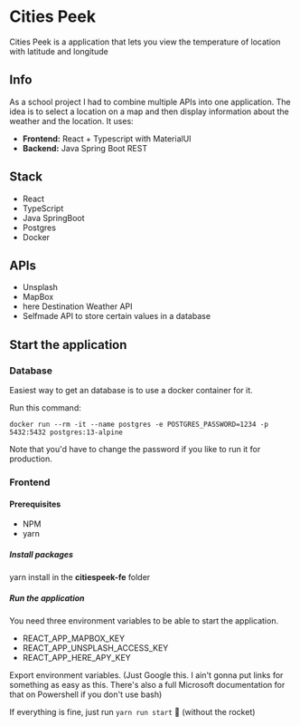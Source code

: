 # Cities Peek
Cities Peek is a application that lets you view the temperature of location with latitude and longitude

## Info
As a school project I had to combine multiple APIs into one application. The idea is to select a location on a map and then display information about the weather and the location. It uses:
- **Frontend:** React + Typescript with MaterialUI
- **Backend:** Java Spring Boot REST

## Stack
- React
- TypeScript
- Java SpringBoot
- Postgres
- Docker

## APIs
- Unsplash
- MapBox 
- here Destination Weather API
- Selfmade API to store certain values in a database

## Start the application
### Database

Easiest way to get an database is to use a docker container for it.

Run this command:

```docker run --rm -it --name postgres -e POSTGRES_PASSWORD=1234 -p 5432:5432 postgres:13-alpine```

Note that you'd have to change the password if you like to run it for production.

### Frontend

#### Prerequisites 
- NPM
- yarn

##### Install packages
yarn install in the **citiespeek-fe** folder

##### Run the application

You need three environment variables to be able to start the application.
- REACT_APP_MAPBOX_KEY
- REACT_APP_UNSPLASH_ACCESS_KEY
- REACT_APP_HERE_APY_KEY

Export environment variables. (Just Google this. I ain't gonna put links for something as easy as this. There's also a full Microsoft documentation for that on Powershell if you don't use bash)

If everything is fine, just run `yarn run start` 🚀 (without the rocket)


